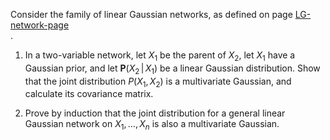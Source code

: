 

Consider the family of linear Gaussian networks, as
defined on page <a href="#">LG-network-page</a><br>.

1.  In a two-variable network, let $X_1$ be the parent of $X_2$, let
    $X_1$ have a Gaussian prior, and let
    ${\textbf{P}}(X_2{{\,|\,}}X_1)$ be a linear
    Gaussian distribution. Show that the joint distribution $P(X_1,X_2)$
    is a multivariate Gaussian, and calculate its covariance matrix.<br>

2.  Prove by induction that the joint distribution for a general linear
    Gaussian network on $X_1,\ldots,X_n$ is also a
    multivariate Gaussian.<br>
